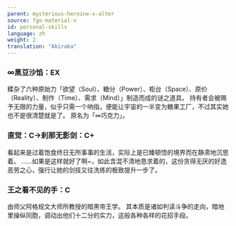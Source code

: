 ```yaml
---
parent: mysterious-heroine-x-alter
source: fgo-material-v
id: personal-skills
language: zh
weight: 2
translation: "Akiraka"
---
```


### ∞黑豆沙馅：EX

糅杂了六种原始力「欲望（Soul）、糖分（Power）、柜台（Space）、原价（Reality）、制作（Time）、需求（Mind）」制造而成的谜之道具。
持有者会被赐予无限的力量，似乎只需一个响指，便能让宇宙的一半变为糖果工厂，不过其实她也不是很清楚就是了。
原名为「∞巧克力」。

### 直觉：C→刹那无影剑：C+

看起来是过着饱食终日无所事事的生活，实际上是已臻顿悟的境界而在静肃地沉思着。
……如果是这样就好了啊~，如此含混不清地恳求着的，这份贪得无厌的好逸恶劳之心，强行让她的剑技又往洗练的极致提升一步了。

### 王之看不见的手：C

由师父阿格规文大师所教授的暗黑帝王学。
其本质是诸如判读斗争的走向，暗地里操纵同胞，调动出他们十二分的实力，这般各种各样的花招手段。
